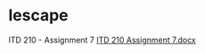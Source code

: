 # lescape
ITD 210 - Assignment 7 
[ITD 210 Assignment 7.docx](https://github.com/oopswrongcookie/lescape/files/6260037/ITD.210.Assignment.7.docx)
